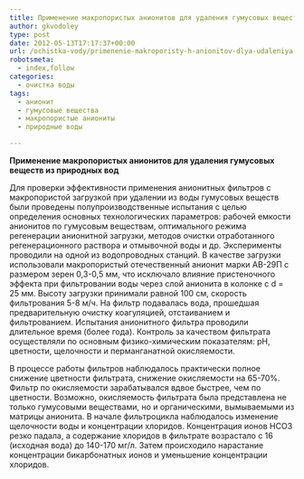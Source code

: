 ```yaml
---
title: Применение макропористых анионитов для удаления гумусовых веществ из природных вод
author: gkvodoley
type: post
date: 2012-05-13T17:17:37+00:00
url: /ochistka-vody/primenenie-makroporisty-h-anionitov-dlya-udaleniya-gumusovy-h-veshhestv-iz-prirodny-h-vod.html
robotsmeta:
  - index,follow
categories:
  - очистка воды
tags:
  - анионит
  - гумусовые вещества
  - макропористые аниониты
  - природные воды

---
```

 **Применение макропористых анионитов для удаления гумусовых веществ из природных вод** 
  
Для проверки эффективности применения анионитных фильтров с макропористой загрузкой при удалении из воды гумусовых веществ были проведены полупроизводственные испытания с целью определения основных технологических параметров: рабочей емкости анионитов по гумусовым веществам, оптимального режима регенерации анионитной загрузки, методов очистки отработанного регенерационного раствора и отмывочной воды и др. Эксперименты проводили на одной из водопроводных станций. В качестве загрузки использовали макропористый отечественный анионит марки АВ-29П с размером зерен 0,3-0,5 мм, что исключало влияние пристеночного эффекта при фильтровании воды через слой анионита в колонке с d = 25 мм. Высоту загрузки принимали равной 100 см, скорость фильтрования 5-8 м/ч. На фильтр подавалась вода, прошедшая предварительную очистку коагуляцией, отстаиванием и фильтрованием. Испытания анионитного фильтра проводили длительное время (более года). Контроль за качеством фильтрата осуществляли по основным физико-химическим показателям: рН, цветности, щелочности и перманганатной окисляемости.
  
В процессе работы фильтров наблюдалось практически полное снижение цветности фильтрата, снижение окисляемости на 65-70%. Фильтр по окисляемости зарабатывался вдвое быстрее, чем по цветности. Возможно, окисляемость фильтрата была представлена не только гумусовыми веществами, но и органическими, вымываемыми из матрицы анионита. В начале фильтроцикла наблюдалось изменение щелочности воды и концентрации хлоридов. Концентрация ионов НСО3 резко падала, а содержание хлоридов в фильтрате возрастало с 16 (исходная вода) до 140-170 мг/л. Затем происходило нарастание концентрации бикарбонатных ионов и уменьшение концентрации хлоридов.